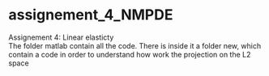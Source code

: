 # assignement_4_NMPDE
Assignement 4: Linear elasticty
<br>
The folder matlab contain all the code. There is inside it a folder new, which contain a code in order to understand how work the projection on the L2 space 
